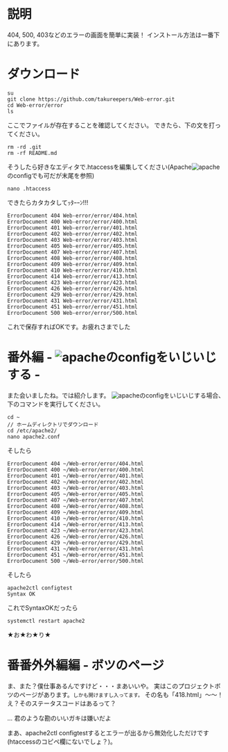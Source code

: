 # 説明
404, 500, 403などのエラーの画面を簡単に実装！
インストール方法は一番下にあります。
# ダウンロード
```
su
git clone https://github.com/takureepers/Web-error.git
cd Web-error/error
ls
```
ここでファイルが存在することを確認してください。
できたら、下の文を打ってください。
```
rm -rd .git
rm -rf README.md
```
そうしたら好きなエディタで.htaccessを編集してください(Apache![apache](https://t0.gstatic.com/faviconV2?client=SOCIAL&type=FAVICON&fallback_opts=TYPE,SIZE,URL&url=http://httpd.apache.org&size=16)のconfigでも可だが末尾を参照)
```
nano .htaccess
```
できたらカタカタしてｯﾀｰｰﾝ!!!
```
ErrorDocument 404 Web-error/error/404.html
ErrorDocument 400 Web-error/error/400.html
ErrorDocument 401 Web-error/error/401.html
ErrorDocument 402 Web-error/error/402.html
ErrorDocument 403 Web-error/error/403.html
ErrorDocument 405 Web-error/error/405.html
ErrorDocument 407 Web-error/error/407.html
ErrorDocument 408 Web-error/error/408.html
ErrorDocument 409 Web-error/error/409.html
ErrorDocument 410 Web-error/error/410.html
ErrorDocument 414 Web-error/error/413.html
ErrorDocument 423 Web-error/error/423.html
ErrorDocument 426 Web-error/error/426.html
ErrorDocument 429 Web-error/error/429.html
ErrorDocument 431 Web-error/error/431.html
ErrorDocument 451 Web-error/error/451.html
ErrorDocument 500 Web-error/error/500.html
```
これで保存すればOKです。お疲れさまでした
# 番外編 - ![apache](https://t0.gstatic.com/faviconV2?client=SOCIAL&type=FAVICON&fallback_opts=TYPE,SIZE,URL&url=http://httpd.apache.org&size=16)のconfigをいじいじする -
また会いましたね。では紹介します。
![apache](https://t0.gstatic.com/faviconV2?client=SOCIAL&type=FAVICON&fallback_opts=TYPE,SIZE,URL&url=http://httpd.apache.org&size=16)のconfigをいじいじする場合、下のコマンドを実行してください。
```
cd ~
// ホームディレクトリでダウンロード
cd /etc/apache2/
nano apache2.conf
```
そしたら
```
ErrorDocument 404 ~/Web-error/error/404.html
ErrorDocument 400 ~/Web-error/error/400.html
ErrorDocument 401 ~/Web-error/error/401.html
ErrorDocument 402 ~/Web-error/error/402.html
ErrorDocument 403 ~/Web-error/error/403.html
ErrorDocument 405 ~/Web-error/error/405.html
ErrorDocument 407 ~/Web-error/error/407.html
ErrorDocument 408 ~/Web-error/error/408.html
ErrorDocument 409 ~/Web-error/error/409.html
ErrorDocument 410 ~/Web-error/error/410.html
ErrorDocument 414 ~/Web-error/error/413.html
ErrorDocument 423 ~/Web-error/error/423.html
ErrorDocument 426 ~/Web-error/error/426.html
ErrorDocument 429 ~/Web-error/error/429.html
ErrorDocument 431 ~/Web-error/error/431.html
ErrorDocument 451 ~/Web-error/error/451.html
ErrorDocument 500 ~/Web-error/error/500.html
```
そしたら
```
apache2ctl configtest
Syntax OK
```
これでSyntaxOKだったら
```
systemctl restart apache2
```
★お★わ★り★
# 番番外外編編 - ボツのページ
ま、また？僕仕事あるんですけど・・・まあいいや。
実はこのプロジェクトボツのページがあります。<small>しかも開けますし入ってます。</small>
その名も「418.html」～～！
え？そのステータスコードはあるって？


...
君のような勘のいいガキは嫌いだよ

まあ、apache2ctl configtestするとエラーが出るから無効化しただけです(htaccessのコピペ欄にないでしょ？)。
